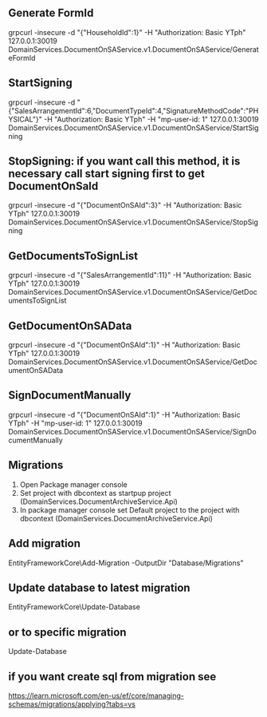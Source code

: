 ﻿## Generate FormId
grpcurl -insecure -d "{\"HouseholdId\":1}" -H "Authorization: Basic YTph" 127.0.0.1:30019 DomainServices.DocumentOnSAService.v1.DocumentOnSAService/GenerateFormId
## StartSigning
grpcurl -insecure -d "{\"SalesArrangementId\":6,\"DocumentTypeId\":4,\"SignatureMethodCode\":\"PHYSICAL\"}" -H "Authorization: Basic YTph" -H "mp-user-id: 1" 127.0.0.1:30019 DomainServices.DocumentOnSAService.v1.DocumentOnSAService/StartSigning
## StopSigning: if you want call this method, it is necessary call start signing first to get DocumentOnSaId 
grpcurl -insecure -d "{\"DocumentOnSAId\":3}" -H "Authorization: Basic YTph" 127.0.0.1:30019 DomainServices.DocumentOnSAService.v1.DocumentOnSAService/StopSigning
## GetDocumentsToSignList
grpcurl -insecure -d "{\"SalesArrangementId\":11}" -H "Authorization: Basic YTph" 127.0.0.1:30019 DomainServices.DocumentOnSAService.v1.DocumentOnSAService/GetDocumentsToSignList
## GetDocumentOnSAData
grpcurl -insecure -d "{\"DocumentOnSAId\":1}" -H "Authorization: Basic YTph" 127.0.0.1:30019 DomainServices.DocumentOnSAService.v1.DocumentOnSAService/GetDocumentOnSAData
## SignDocumentManually
grpcurl -insecure -d "{\"DocumentOnSAId\":1}" -H "Authorization: Basic YTph" -H "mp-user-id: 1" 127.0.0.1:30019 DomainServices.DocumentOnSAService.v1.DocumentOnSAService/SignDocumentManually

## Migrations
1) Open Package manager console
2) Set project with dbcontext as startpup project (DomainServices.DocumentArchiveService.Api)
3) In package manager console set Default project to the project with dbcontext (DomainServices.DocumentArchiveService.Api)
## Add migration
EntityFrameworkCore\Add-Migration <YourMigrationName> -OutputDir "Database/Migrations"
## Update database to latest migration
EntityFrameworkCore\Update-Database
## or to specific migration
Update-Database  <YourMigrationName>
## if you want create sql from migration see
https://learn.microsoft.com/en-us/ef/core/managing-schemas/migrations/applying?tabs=vs